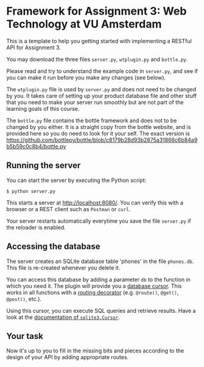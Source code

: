 Framework for Assignment 3: Web Technology at VU Amsterdam
==========================================================

This is a template to help you getting started with implementing a RESTful API
for Assignment 3. 

You may download the three files `server.py`, `wtplugin.py` and `bottle.py`.

Please read and try to understand the example code in `server.py`, 
and see if you can make it run before you make any changes (see below).

The `wtplugin.py` file is used by `server.py` and does not need to be changed by you. 
It takes care of setting up your product database file and other stuff that you need to make your server run smoothly but are not part of the learning goals of this course.

The `bottle.py` file contains the bottle framework and does not to be changed by you either.
It is a straight copy from the bottle website, and is provided here so you do need to look for it your self.
The exact version is https://github.com/bottlepy/bottle/blob/c8179b28d93b2875a31866c6b84a9b5b59c0c8b4/bottle.py

Running the server
------------------

You can start the server by executing the Python script:

```
$ python server.py
```

This starts a server at [http://localhost:8080/](http://localhost:8080/). You can verify this with a
browser or a REST client such as `Postman` or `curl`.

Your server restarts automatically everytime you save the file `server.py` if
the reloader is enabled.


Accessing the database
----------------------

The server creates an SQLite database table 'phones' in the file `phones.db`.
This file is re-created whenever you delete it.

You can access this database by adding a parameter `db` to the function in which you need it.
The plugin will provide you a [database cursor](https://docs.python.org/2/library/sqlite3.html#sqlite3.Cursor).
This works in all functions with a [routing decorator](http://bottlepy.org/docs/dev/api.html#bottle.Bottle.route)
(e.g. `@route()`, `@get()`, `@post()`, etc.).

Using this cursor, you can execute SQL queries and retrieve results. Have a look at the [documentation
of `sqlite3.Cursor`](https://docs.python.org/2/library/sqlite3.html#sqlite3.Cursor).


Your task
---------

Now it's up to you to fill in the missing bits and pieces according to the design of your API
by adding appropriate routes.

